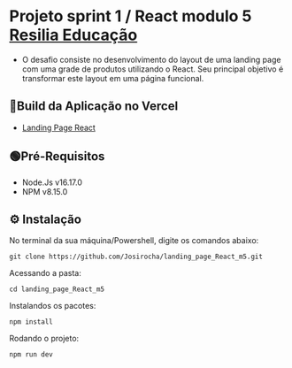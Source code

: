 # Projeto sprint 1 / React modulo 5 [Resilia Educação](https://www.resilia.com.br/)

- O desafio consiste no desenvolvimento do layout de uma landing page com uma grade
de produtos utilizando o React. Seu principal objetivo é transformar este
layout em uma página funcional.

## 📑Build da Aplicação no Vercel

 - [Landing Page React ](https://landing-page-react-lovat.vercel.app/)


## 🟢Pré-Requisitos

- Node.Js v16.17.0
- NPM v8.15.0


## ⚙️ Instalação 
No terminal da sua máquina/Powershell, digite os comandos abaixo:

```
git clone https://github.com/Josirocha/landing_page_React_m5.git
```
Acessando a pasta:

```
cd landing_page_React_m5
```
Instalandos os pacotes:

```
npm install
```
Rodando o projeto:

```
npm run dev
```



